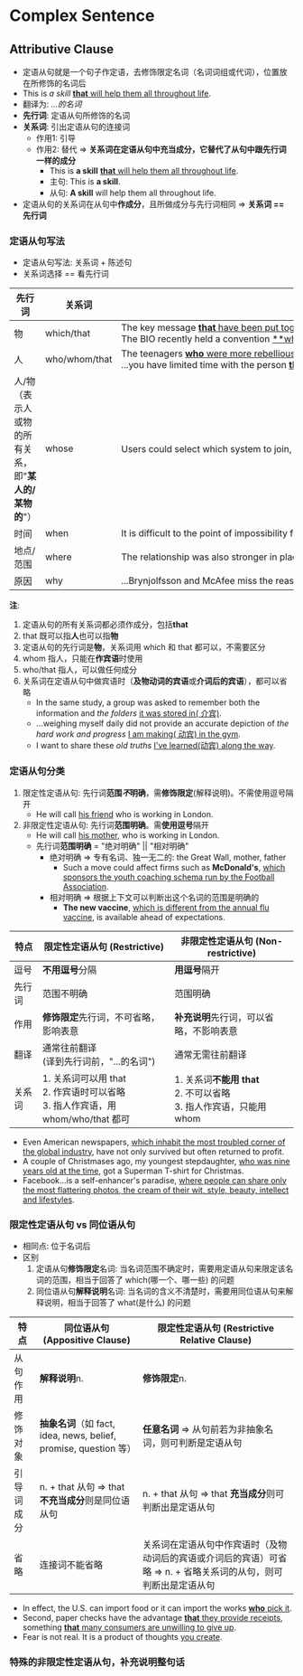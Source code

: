 # Complex Sentence

## Attributive Clause

- 定语从句就是一个句子作定语，去修饰限定名词（名词词组或代词），位置放在所修饰的名词后
- This is *a skill* <u>**that** will help them all throughout life</u>.
- 翻译为: *...的名词*
- **先行词**: 定语从句所修饰的名词
- **关系词**: 引出定语从句的连接词
    - 作用1: 引导
    - 作用2: 替代 => **关系词在定语从句中充当成分，它替代了从句中跟先行词一样的成分**
        - This is **a skill** <u>**that** will help them all throughout life</u>.
        - 主句: This is **a skill**.
        - 从句: **A skill** will help them all throughout life.
- 定语从句的关系词在从句中**作成分**，且所做成分与先行词相同 => **关系词 == 先行词**

### 定语从句写法

- 定语从句写法: 关系词 + 陈述句
- 关系词选择 == 看先行词

| 先行词                                | 关系词           | Example 例句                                                                                                                                                                                                                                                                                                                                                                      |
|------------------------------------|---------------|---------------------------------------------------------------------------------------------------------------------------------------------------------------------------------------------------------------------------------------------------------------------------------------------------------------------------------------------------------------------------------|
| 物                                  | which/that    | <span style="white-space:nowrap">The key message <u>**that** have been put together for World Environment Day</u> do include a call for governments to enact legislation to curb single-use plastics.</span><br><span style="white-space:nowrap">The BIO recently held a convention <u>**which included sessions to coach lawyers on the shifting landscape for patents.</span> | 
| 人                                  | who/whom/that | <span style="white-space:nowrap">The teenagers <u>**who** were more rebellious</u> were also more likely to help others.</span><br><span style="white-space:nowrap">...you have limited time with the person <u>**that** you want to talk with</u> and you want to make this talk memorable.</span>                                                                             |
| 人/物<br>（表示人或物的所有关系，即"**某人的/某物的**"） | whose         | <span style="white-space:nowrap">Users could select which system to join, and only registered users <u>**whose** identities(用户的身份) have been authenticated</u> could navigate those systems.</span>                                                                                                                                                                             |
| 时间                                 | when          | <span style="white-space:nowrap">It is difficult to the point of impossibility for the average reader under the age of forty to imagine a time <u>**when** high-quality arts criticism could be found in most big-city newspapers</u>.</span>                                                                                                                                   |
| 地点/范围                              | where         | <span style="white-space:nowrap">The relationship was also stronger in places <u>**where** happiness was spread more equally</u>. </span>                                                                                                                                                                                                                                       |
| 原因                                 | why           | <span style="white-space:nowrap">...Brynjolfsson and McAfee miss the reason <u>**why** these jobs are so vulnerable to technology in the first place</u>.</span>                                                                                                                                                                                                                |

**注**:

1. 定语从句的所有关系词都必须作成分，包括**that**
2. that 既可以指**人**也可以指**物**
3. 定语从句的先行词是**物**，关系词用 which 和 that 都可以，不需要区分
4. whom 指人，只能在**作宾语**时使用
5. who/that 指人，可以做任何成分
6. 关系词在定语从句中做宾语时（**及物动词的宾语**或**介词后的宾语**），都可以省略
    - In the same study, a group was asked to remember both the information and *the folders* <u>it was stored in(
      介宾)</u>.
    - ...weighing myself daily did not provide an accurate depiction of *the hard work and progress* <u>I am making(
      动宾) in the gym</u>.
    - I want to share these *old truths* <u>I've learned(动宾) along the way</u>.

### 定语从句分类

1. 限定性定语从句: 先行词**范围*不*明确**，需**修饰限定**(解释说明)。不需使用逗号隔开
    - He will call <u>his friend</u> who is working in London.
2. 非限定性定语从句: 先行词**范围明确**。需**使用逗号**隔开
    - He will call <u>his mother</u>, who is working in London.
    - 先行词**范围明确** = "绝对明确" || "相对明确"
        - 绝对明确 => 专有名词、独一无二的: the Great Wall, mother, father
            - Such a move could affect firms such as **McDonald's**, <u>which sponsors the youth coaching schema run by
              the Football Association</u>.
        - 相对明确 => 根据上下文可以判断出这个名词的范围是明确的
            - **The new vaccine**, <u>which is different from the annual flu vaccine</u>, is available ahead of
              expectations.

| 特点  | 限定性定语从句 (Restrictive)                                          | 非限定性定语从句 (Non-restrictive)                            |
|-----|----------------------------------------------------------------|-------------------------------------------------------|
| 逗号  | **不用逗号**分隔                                                     | **用逗号**隔开                                             |
| 先行词 | 范围不明确                                                          | 范围明确                                                  |
| 作用  | **修饰限定**先行词，不可省略，影响表意                                          | **补充说明**先行词，可以省略，不影响表意                                |
| 翻译  | 通常往前翻译<br>(译到先行词前，"...的名词")                                    | 通常无需往前翻译                                              |
| 关系词 | 1. 关系词可以用 that<br> 2. 作宾语时可以省略<br> 3. 指人作宾语，用 whom/who/that 都可 | 1. 关系词**不能用 that**<br> 2. 不可以省略<br> 3. 指人作宾语，只能用 whom |

- Even American newspapers, <u>which inhabit the most troubled corner of the global industry</u>, have not only survived
  but often returned to profit.
- A couple of Christmases ago, my youngest stepdaughter, <u>who was nine years old at the time</u>, got a Superman
  T-shirt for Christmas.
- Facebook...is a self-enhancer's paradise, <u>where people can share only the most flattering photos, the cream of
  their wit, style, beauty, intellect and lifestyles</u>.

### 限定性定语从句 vs 同位语从句

- 相同点: 位于名词后
- 区别
    1. 定语从句**修饰限定**名词: 当名词范围不确定时，需要用定语从句来限定该名词的范围，相当于回答了 which(哪一个、哪一些)
       的问题
    2. 同位语从句**解释说明**名词: 当名词的含义不清楚时，需要用同位语从句来解释说明，相当于回答了 what(是什么) 的问题

| 特点    | 同位语从句 (Appositive Clause)                                 | 限定性定语从句 (Restrictive Relative Clause)                         |
|-------|-----------------------------------------------------------|---------------------------------------------------------------|
| 从句作用  | **解释说明**n.                                                | **修饰限定**n.                                                    |
| 修饰对象  | **抽象名词**（如 fact, idea, news, belief, promise, question 等） | **任意名词** => 从句前若为非抽象名词，则可判断是定语从句                              |
| 引导词成分 | n. + that 从句 => that**不充当成分**则是同位语从句                      | n. + that 从句 => that **充当成分**则可判断出是定语从句                       |
| 省略    | 连接词不能省略                                                   | 关系词在定语从句中作宾语时（及物动词后的宾语或介词后的宾语）可省略 => n. + 省略关系词的从句，则可判断出是定语从句 |

- In effect, the U.S. can import food or it can import the works <u>**who** pick it</u>.
- Second, paper checks have the advantage <u>**that** they provide receipts</u>, something <u>**that** many consumers
  are unwilling to give up</u>.
- Fear is not real. It is a product of thoughts <u>you create</u>.

### 特殊的非限定性定语从句，补充说明整句话

